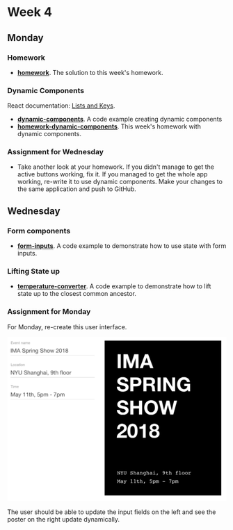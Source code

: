 # Week 4

## Monday

### Homework

* **[homework](homework)**. The solution to this week's homework.

### Dynamic Components

React documentation: [Lists and Keys](https://reactjs.org/docs/lists-and-keys.html).

* **[dynamic-components](dynamic-components)**. A code example creating dynamic components
* **[homework-dynamic-components](homework-dynamic-components)**. This week's homework with dynamic components.

### Assignment for Wednesday

* Take another look at your homework. If you didn't manage to get the active buttons working, fix it. If you managed to get the whole app working, re-write it to use dynamic components. Make your changes to the same application and push to GitHub.

## Wednesday

### Form components

* **[form-inputs](form-inputs)**. A code example to demonstrate how to use state with form inputs.

### Lifting State up

* **[temperature-converter](temperature-converter)**. A code example to demonstrate how to lift state up to the closest common ancestor.

### Assignment for Monday

For Monday, re-create this user interface.

![User interface to be recreated](images/exercise.png)

The user should be able to update the input fields on the left and see the poster on the right update dynamically.
